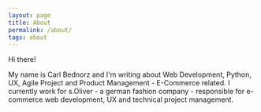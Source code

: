 ```yaml
---
layout: page
title: About
permalink: /about/
tags: about
---
```


Hi there!

My name is Carl Bednorz and I'm writing about Web Development, Python, UX, Agile Project and Product Management - E-Commerce related. I currently work for s.Oliver - a german fashion company - responsible for e-commerce web development, UX and technical project management.
